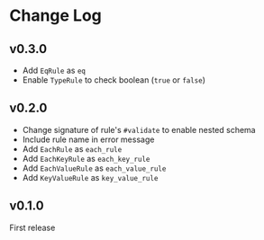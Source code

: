 # Change Log

## v0.3.0

- Add `EqRule` as `eq`
- Enable `TypeRule` to check boolean (`true` or `false`)

## v0.2.0

- Change signature of rule's `#validate` to enable nested schema
- Include rule name in error message
- Add `EachRule` as `each_rule`
- Add `EachKeyRule` as `each_key_rule`
- Add `EachValueRule` as `each_value_rule`
- Add `KeyValueRule` as `key_value_rule`

## v0.1.0

First release
